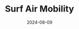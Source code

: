 ---  
layout: startup_page  
title: "Surf Air Mobility"  
id: "surfair.com"  
permalink: "/surfairmobilitysurfair.com08092024/"  
website: "https://www.surfair.com/future"  
funding_round: "Debt"  
funding_amount: "$35.2M"  
investors: "GEM Global Yield LLC"  
about: "Surf Air Mobility is a regional air mobility platform aiming to reinvent regional air travel through electrification. The company seeks to reduce the cost and environmental impact of flying by developing powertrain technology to electrify existing fleets and bring electrified aircraft to market. As the operator of the largest commuter airline in the US, they leverage deep expertise in aviation, electrification, and consumer technology."  
markets: "Aviation, Electric Aviation, Air Transportation, Delivery, Logistics, Transportation, Travel"  
hq: "Hawthorne, California, United States"  
founded_year: "2011"  
linkedin: "https://www.linkedin.com/company/surf-air-mobility"  
twitter: "https://twitter.com/surfair"  
instagram: ""  
facebook: "https://www.facebook.com/surfair"  
crunchbase: "https://www.crunchbase.com/organization/surf-air"  
pitchbook: "https://pitchbook.com/profiles/company/54349-30"  

date_display: "09-Aug-2024"  
date: "2024-08-09"

# SEO Optimization  
meta_title: "Surf Air Mobility - Debt Funding ($35.2M)"  
meta_description: "Surf Air Mobility, Surf Air Mobility is a regional air mobility platform aiming to reinvent regional air travel through electrification. The company seeks to reduce the ..."  
meta_keywords: "Surf Air Mobility, Aviation, Electric Aviation, Air Transportation, Delivery, Logistics, Transportation, Travel, Debt funding"  
canonical_url: "https://startup.projectstartups.com/surfairmobilitysurfair.com08092024/"  
---
